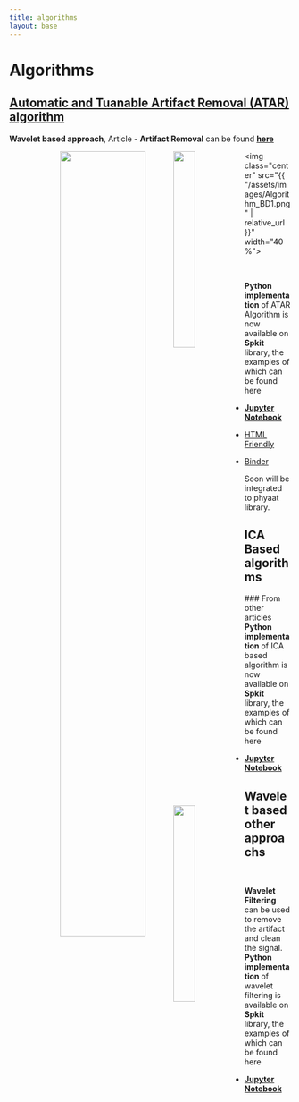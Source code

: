 ```yaml
---
title: algorithms
layout: base
---
```


<div class="section" id="Algorithm">
<h1>Algorithms<a class="headerlink" href="#experiment" title="Permalink to this headline"></a></h1>
<h2 ><a href="artifact_algo.html">Automatic and Tuanable Artifact Removal (ATAR) algorithm</a></h2>
<strong>Wavelet based approach</strong>, Article - <strong>Artifact Removal</strong> can be found <a href="https://doi.org/10.1016/j.bspc.2019.101624" target="_blank"><strong>here</strong></a><a href="https://doi.org/10.1016/j.bspc.2019.101624" target="_blank"> <i class="fa fa-file-pdf-o" style="font-size:24px;color:red"></i></a>
<br>

<center>
<figure>
<img style="float: left;"  src="{{ "/assets/images/Beta.gif" | relative_url }}" width="60%">
</figure>
</center>

<figure>
<img style="float: left;"  src="{{ "/assets/images/SignalsSeg3_WPD50_a.png" | relative_url }}" width="30%">
<img style="float: left;"  src="{{ "/assets/images/SignalsSeg3_WPD50_b.png" | relative_url }}" width="30%">
</figure>
  
<img class="center" src="{{ "/assets/images/Algorithm_BD1.png" | relative_url }}" width="40%">

 <br>

<strong>Python implementation </strong> of ATAR Algorithm is now available on <strong>Spkit</strong> library, the examples of which can be found here
 
  * <a href="https://nbviewer.org/github/Nikeshbajaj/Notebooks/blob/master/spkit/SP/ATAR_Algorithm_EEG_Artifact_Removal.ipynb" target="_blank"><strong>Jupyter Notebook </strong></a>
 
  * <a href="https://spkit.github.io/guide/notebooks/ATAR_Algorithm_EEG_Artifact_Removal.html" target="_blank">HTML Friendly</a>
 
  * <a href="https://mybinder.org/v2/gh/Nikeshbajaj/Notebooks/master?filepath=spkit/SP/ATAR_Algorithm_EEG_Artifact_Removal.ipynb" target="_blank">Binder</a>
  
Soon will be integrated to phyaat library.


<!--<a><img alt="Under construction" src="../_images0/IPR.gif" width="300"></a>-->
<!--<h3 style="background-color: #EBF5FB">ICA based Artifact removal approach<a class="headerlink" href="#institutions" title="Permalink to this headline"></a></h3> -->

<h2> ICA Based algorithms</h2>
### From other articles
<strong>Python implementation </strong> of ICA based algorithm is now available on <strong>Spkit</strong> library, the examples of which can be found here
  
 * <a href="https://nbviewer.org/github/Nikeshbajaj/Notebooks/blob/master/spkit/SP/ICA_based_Artifact_Removal.ipynb" target="_blank"> <strong>Jupyter Notebook </strong></a>


<h2>Wavelet based other approachs</h2>
<br>

 **Wavelet Filtering** can be used to remove the artifact and clean the signal. <strong>Python implementation </strong> of wavelet filtering is available on <strong>Spkit</strong> library, the examples of which can be found here 

  * <a href="https://nbviewer.org/github/Nikeshbajaj/Notebooks/blob/master/spkit/SP/Wavelet_Filtering_1_demo.ipynb" target="_blank"><strong>Jupyter Notebook </strong></a>
 
 
 
 
<!--<li><a class="reference external" href="http://nikeshbajaj.in">Nikesh Bajaj<img alt="Nikesh Bajaj" src="_images0/nikeshbajaj.png" width="100"></a></li> -->
